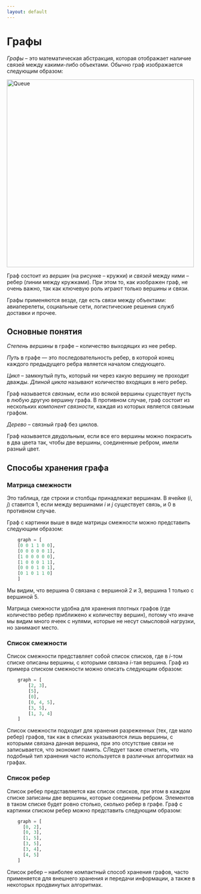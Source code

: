 ```yaml
---
layout: default
---
```


<script type="text/javascript" id="MathJax-script" async
  src="https://cdn.jsdelivr.net/npm/mathjax@3/es5/tex-mml-chtml.js">
</script>

<script>
  MathJax = {
    tex: {
      inlineMath: [['$', '$']]
    }
  };
</script>

# **Графы**

*Графы* – это математическая абстракция, которая отображает наличие связей между какими-либо объектами. Обычно граф изображается следующим образом:

<img src="assets/graph.png" alt="Queue" width="500"/>

Граф состоит из *вершин* (на рисунке – кружки) и *связей* между ними – ребер (линии между кружками). При этом то, как изображен граф, не очень важно, так как ключевую роль играют только вершины и связи.

Графы применяются везде, где есть связи между объектами: авиаперелеты, социальные сети, логистические решения служб доставки и прочее.

## Основные понятия

*Степень вершины* в графе – количество выходящих из нее ребер.

*Путь* в графе — это последовательность ребер, в которой конец каждого предыдущего ребра является началом следующего.

*Цикл* – замкнутый путь, который ни через какую вершину не проходит дважды. *Длиной цикла* называют количество входящих в него ребер.

Граф называется *связным*, если изо всякой вершины существует пусть в любую другую вершину графа. В противном случае, граф состоит из нескольких *компонент связности*, каждая из которых является связным графом.

*Дерево* – связный граф без циклов.

Граф называется *двудольным*, если все его вершины можно покрасить в два цвета так, чтобы две вершины, соединенные ребром, имели разный цвет.

## **Способы хранения графа**

### **Матрица смежности**

Это таблица, где строки и столбцы принадлежат вершинам. В ячейке $(i, j)$ ставится $1$, если между вершинами $i$ и $j$ существует связь, и $0$ в противном случае.

Граф с картинки выше в виде матрицы смежности можно представить следующим образом:

```py
    graph = [
    [0 0 1 1 0 0],
    [0 0 0 0 0 1], 
    [1 0 0 0 0 0],
    [1 0 0 0 1 1],
    [0 0 0 1 0 1],
    [0 1 0 1 1 0]
    ]
```

Мы видим, что вершина $0$ связана с вершиной $2$ и $3$, вершина $1$ только с вершиной $5$.

Матрица смежности удобна для хранения плотных графов (где количество ребер приближено к количеству вершин), потому что иначе мы видим много ячеек с нулями, которые не несут смысловой нагрузки, но занимают место.

### **Список смежности**

Список смежности представляет собой список списков, где в $i$-том списке описаны вершины, с которыми связана $i$-тая вершина. Граф из примера списком смежности можно описать следующим образом:

```py
    graph = [
        [2, 3],
        [5],
        [0],
        [0, 4, 5],
        [3, 5],
        [1, 3, 4]
    ]
```

Список смежности подходит для хранения разреженных (тех, где мало ребер) графов, так как в списках указываются лишь вершины, с которыми связана данная вершина, при это отсутствие связи не записывается, что экономит память. СЛедует также отметить, что подобный тип хранения часто используется в различных алгоритмах на графах.

### Список ребер

Список ребер представляется как список списков, при этом в каждом списке записаны две вершины, которые соединены ребром. Элементов в таком списке будет ровно столько, сколько ребер в графе. Граф с картинки списком ребер можно представить следующим образом:

```py
    graph = [
      [0, 2],
      [0, 3],
      [1, 5],
      [3, 5],
      [3, 4],
      [4, 5]
    ]
```

Список ребер – наиболее компактный способ хранения графов, часто применяется для внешнего хранения и передачи информации, а также в некоторых продвинутых алгоритмах.


